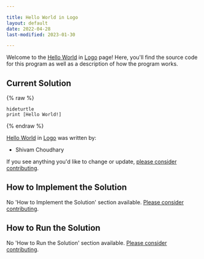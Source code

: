 ```yaml
---

title: Hello World in Logo
layout: default
date: 2022-04-28
last-modified: 2023-01-30

---
```


Welcome to the [Hello World](https://sampleprograms.io/projects/hello-world) in [Logo](https://sampleprograms.io/languages/logo) page! Here, you'll find the source code for this program as well as a description of how the program works.

## Current Solution

{% raw %}

```logo
hideturtle
print [Hello World!]
```

{% endraw %}

[Hello World](https://sampleprograms.io/projects/hello-world) in [Logo](https://sampleprograms.io/languages/logo) was written by:

- Shivam Choudhary

If you see anything you'd like to change or update, [please consider contributing](https://github.com/TheRenegadeCoder/sample-programs).

## How to Implement the Solution

No 'How to Implement the Solution' section available. [Please consider contributing](https://github.com/TheRenegadeCoder/sample-programs-website).

## How to Run the Solution

No 'How to Run the Solution' section available. [Please consider contributing](https://github.com/TheRenegadeCoder/sample-programs-website).